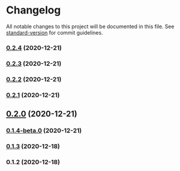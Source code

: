 # Changelog

All notable changes to this project will be documented in this file. See [standard-version](https://github.com/conventional-changelog/standard-version) for commit guidelines.

### [0.2.4](https://github.com/jianmofeng/standard-version-test/compare/v0.2.3...v0.2.4) (2020-12-21)

### [0.2.3](https://github.com/jianmofeng/standard-version-test/compare/v0.2.0...v0.2.3) (2020-12-21)

### [0.2.2](https://github.com/jianmofeng/standard-version-test/compare/v0.2.0...v0.2.2) (2020-12-21)

### [0.2.1](https://github.com/jianmofeng/standard-version-test/compare/v0.2.0...v0.2.1) (2020-12-21)

## [0.2.0](https://github.com/jianmofeng/standard-version-test/compare/v0.1.4-beta.0...v0.2.0) (2020-12-21)

### [0.1.4-beta.0](https://github.com/jianmofeng/standard-version-test/compare/v0.1.3...v0.1.4-beta.0) (2020-12-21)

### [0.1.3](https://github.com/jianmofeng/standard-version-test/compare/v0.1.2...v0.1.3) (2020-12-18)

### 0.1.2 (2020-12-18)
